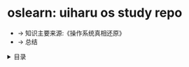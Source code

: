 # oslearn: uiharu os study repo

+ -> 知识主要来源:《操作系统真相还原》
+ -> 总结

<details><summary>目录</summary>
<!-- toc -->

+ [**BIOS**](https://github.com/neo1218/neox/tree/master/ext/bios)
    - [BIOS到底在哪里](https://github.com/neo1218/neox/tree/master/ext/bios#bios到底在哪里)
    - [计算机的启动过程](https://github.com/neo1218/neox/tree/master/ext/bios#计算机的启动过程)
    - [魔数](https://github.com/neo1218/neox/tree/master/ext/bios#魔数)
        - [0x55, 0xaa](https://github.com/neo1218/neox/tree/master/ext/bios#0x55-0xaa)
        - [0x7c00](https://github.com/neo1218/neox/tree/master/ext/bios#0x7c00)
+ [**Address: 地址**](https://github.com/neo1218/neox/tree/master/ext/address)
    - [偏移量](https://github.com/neo1218/neox/tree/master/ext/address#地址)
    - [section](https://github.com/neo1218/neox/tree/master/ext/address#section)
    - [vstart](https://github.com/neo1218/neox/tree/master/ext/address#vstart)
+ [**CPU**](https://github.com/neo1218/neox/tree/master/ext/cpu)
    - [基础工作原理](https://github.com/neo1218/neox/tree/master/ext/cpu#cpu基础工作原理)
    - ~~~~~~~[💗 CPU实模式开始❤️ ](https://github.com/neo1218/neox/tree/master/ext/cpu#实模式)~~~~~~
    - [实模式下的寄存器](https://github.com/neo1218/neox/tree/master/ext/cpu#实模式下的寄存器)
        - [程序员"可见"寄存器](https://github.com/neo1218/neox/tree/master/ext/cpu#程序员可见寄存器)
        - [程序员"不可见"寄存器](https://github.com/neo1218/neox/tree/master/ext/cpu#程序员不可见寄存器)
    - [实模式下的内存分段](https://github.com/neo1218/neox/tree/master/ext/cpu#实模式下的内存分段)
    - [实模式下CPU内存寻址方式](https://github.com/neo1218/neox/tree/master/ext/cpu#实模式下cpu内存寻址方式)
    - [到底什么是栈?](https://github.com/neo1218/neox/tree/master/ext/cpu#到底什么是栈)
    - [16位实模式下的ret调用](https://github.com/neo1218/neox/tree/master/ext/cpu#实模式下的ret)
    - [16位实模式下的call调用](https://github.com/neo1218/neox/tree/master/ext/cpu#实模式下的call)
        - [call相对近调用](https://github.com/neo1218/neox/tree/master/ext/cpu#16位实模式相对近调用)
        - [call间接绝对近调用](https://github.com/neo1218/neox/tree/master/ext/cpu#16位实模式间接绝对近调用)
        - [call直接绝对远调用](https://github.com/neo1218/neox/tree/master/ext/cpu#16位实模式直接绝对远调用)
        - [call间接绝对远调用](https://github.com/neo1218/neox/tree/master/ext/cpu#16位实模式间接绝对远调用)
    - [16位实模式下的jmp调用](https://github.com/neo1218/neox/tree/master/ext/cpu#实模式下的jmp)
        - [jmp相对短转移](https://github.com/neo1218/neox/tree/master/ext/cpu#16位实模式相对短调用)
        - [jmp相对近转移](https://github.com/neo1218/neox/tree/master/ext/cpu#16位实模式相对近转移)
        - [jmp间接绝对近转移](https://github.com/neo1218/neox/tree/master/ext/cpu#16位实模式间接绝对近转移)
        - [jmp直接绝对远转移](https://github.com/neo1218/neox/tree/master/ext/cpu#16位实模式直接绝对远转移)
        - [jmp间接绝对远转移](https://github.com/neo1218/neox/tree/master/ext/cpu#16位实模式间接绝对远转移)
    - [标志寄存器flags](https://github.com/neo1218/neox/tree/master/ext/cpu#标志寄存器flags)
    - [有条件转移jxx](https://github.com/neo1218/neox/tree/master/ext/cpu#有条件转移)
    - ~~~~~~[❤️ CPU实模式结束💗 ](https://github.com/neo1218/neox/tree/master/ext/cpu#实模式小结)~~~~~~~
+ [**MRR**]()
+ [**Job Schedule**](https://github.com/neo1218/neox/tree/master/ext/job)
+ [**Thread**](https://github.com/neo1218/neox/tree/master/ext/thread)
    - [线程概述]()
    - [进程控制表PCB]()
    - [实现线程的方式]()
        - [用户进程线程]()
        - [内核进程线程]()

<!-- tocstop -->
</details>
